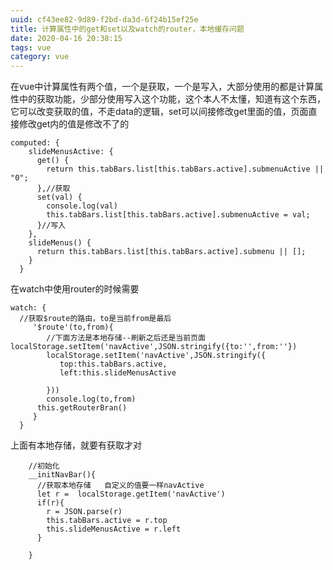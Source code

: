 ```yaml
---
uuid: cf43ee82-9d89-f2bd-da3d-6f24b15ef25e
title: 计算属性中的get和set以及watch的router，本地缓存问题
date: 2020-04-16 20:38:15
tags: vue
category: vue
---
```

在vue中计算属性有两个值，一个是获取，一个是写入，大部分使用的都是计算属性中的获取功能，少部分使用写入这个功能，这个本人不太懂，知道有这个东西，它可以改变获取的值，不走data的逻辑，set可以间接修改get里面的值，页面直接修改get内的值是修改不了的
```
computed: {
    slideMenusActive: {
      get() {
        return this.tabBars.list[this.tabBars.active].submenuActive || "0";
      },//获取
      set(val) {
        console.log(val)
        this.tabBars.list[this.tabBars.active].submenuActive = val;
      }//写入
    },
    slideMenus() {
      return this.tabBars.list[this.tabBars.active].submenu || [];
    }
  }
```

在watch中使用router的时候需要
```
watch: {
  //获取$route的路由，to是当前from是最后
     '$route'(to,from){
        //下面方法是本地存储--刷新之后还是当前页面 localStorage.setItem('navActive',JSON.stringify({to:'',from:''})
        localStorage.setItem('navActive',JSON.stringify({
           top:this.tabBars.active,
           left:this.slideMenusActive
           
        }))
        console.log(to,from)
      this.getRouterBran()
     }
  }
```

上面有本地存储，就要有获取才对
```
    //初始化
    __initNavBar(){
      //获取本地存储   自定义的值要一样navActive
      let r =  localStorage.getItem('navActive')
      if(r){
        r = JSON.parse(r)
        this.tabBars.active = r.top
        this.slideMenusActive = r.left
      }
     
    }
```
